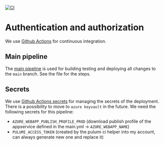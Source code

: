[![CI](https://github.com/inceptedio/app/actions/workflows/main.yml/badge.svg?branch=main)](https://github.com/inceptedio/app/actions/workflows/main.yml)

# Authentication and authorization
We use [Github Actions](https://github.com/inceptedio/app/actions) for continuous integration. 

## Main pipeline
The [main pipeline](https://github.com/inceptedio/app/blob/main/.github/workflows/main.yml) is used for building testing and deploying all changes to the `main` branch. See the file for the steps. 

## Secrets
We use [Github Actions secrets](https://github.com/inceptedio/app/settings/secrets/actions) for managing the secrets of the deployment. There is a possibility to move to `azure keyvault` in the future.
We need the following secrets for this pipeline: 
* `AZURE_WEBAPP_PUBLISH_PROFILE_PROD` (download publish profile of the appservice defined in the main.yml -> `AZURE_WEBAPP_NAME`)
* `PULUMI_ACCESS_TOKEN` (created by the pulumi ci helper into my account, can always generate new one and replace it)